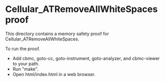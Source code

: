 # Cellular_ATRemoveAllWhiteSpaces proof

This directory contains a memory safety proof for
Cellular_ATRemoveAllWhiteSpaces.

To run the proof.

- Add cbmc, goto-cc, goto-instrument, goto-analyzer, and cbmc-viewer to your
  path.
- Run "make".
- Open html/index.html in a web browser.
